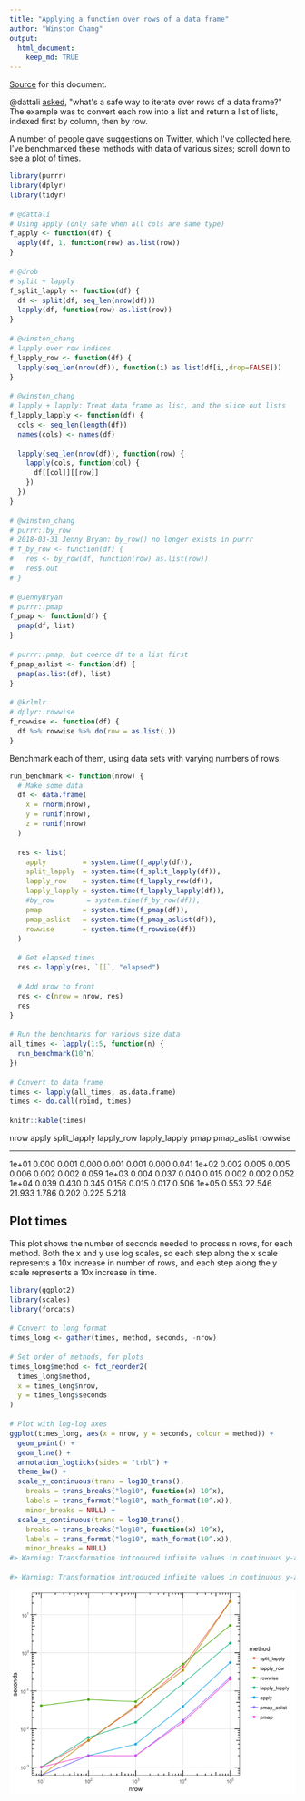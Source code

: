 ```yaml
---
title: "Applying a function over rows of a data frame"
author: "Winston Chang"
output:
  html_document:
    keep_md: TRUE
---
```




[Source](https://gist.github.com/wch/0e564def155d976c04dd28a876dc04b4) for this document.

@dattali [asked](https://twitter.com/daattali/status/761058049859518464), "what's a safe way to iterate over rows of a data frame?" The example was to convert each row into a list and return a list of lists, indexed first by column, then by row.

A number of people gave suggestions on Twitter, which I've collected here. I've benchmarked these methods with data of various sizes; scroll down to see a plot of times.


```r
library(purrr)
library(dplyr)
library(tidyr)

# @dattali
# Using apply (only safe when all cols are same type)
f_apply <- function(df) {
  apply(df, 1, function(row) as.list(row))  
}

# @drob
# split + lapply
f_split_lapply <- function(df) {
  df <- split(df, seq_len(nrow(df)))
  lapply(df, function(row) as.list(row))
}

# @winston_chang
# lapply over row indices
f_lapply_row <- function(df) {
  lapply(seq_len(nrow(df)), function(i) as.list(df[i,,drop=FALSE]))
}

# @winston_chang
# lapply + lapply: Treat data frame as list, and the slice out lists
f_lapply_lapply <- function(df) {
  cols <- seq_len(length(df))
  names(cols) <- names(df)

  lapply(seq_len(nrow(df)), function(row) {
    lapply(cols, function(col) {
      df[[col]][[row]]
    })
  })
}

# @winston_chang
# purrr::by_row
# 2018-03-31 Jenny Bryan: by_row() no longer exists in purrr
# f_by_row <- function(df) {
#   res <- by_row(df, function(row) as.list(row))
#   res$.out
# }

# @JennyBryan
# purrr::pmap
f_pmap <- function(df) {
  pmap(df, list)
}

# purrr::pmap, but coerce df to a list first
f_pmap_aslist <- function(df) {
  pmap(as.list(df), list)
}

# @krlmlr
# dplyr::rowwise
f_rowwise <- function(df) {
  df %>% rowwise %>% do(row = as.list(.))
}
```


Benchmark each of them, using data sets with varying numbers of rows:


```r
run_benchmark <- function(nrow) {
  # Make some data
  df <- data.frame(
    x = rnorm(nrow),
    y = runif(nrow),
    z = runif(nrow)
  )
  
  res <- list(
    apply         = system.time(f_apply(df)),
    split_lapply  = system.time(f_split_lapply(df)),
    lapply_row    = system.time(f_lapply_row(df)),
    lapply_lapply = system.time(f_lapply_lapply(df)),
    #by_row        = system.time(f_by_row(df)),
    pmap          = system.time(f_pmap(df)),
    pmap_aslist   = system.time(f_pmap_aslist(df)),
    rowwise       = system.time(f_rowwise(df))
  )
  
  # Get elapsed times
  res <- lapply(res, `[[`, "elapsed")

  # Add nrow to front
  res <- c(nrow = nrow, res)
  res
}

# Run the benchmarks for various size data
all_times <- lapply(1:5, function(n) {
  run_benchmark(10^n)
})

# Convert to data frame
times <- lapply(all_times, as.data.frame)
times <- do.call(rbind, times)

knitr::kable(times)
```



  nrow   apply   split_lapply   lapply_row   lapply_lapply    pmap   pmap_aslist   rowwise
------  ------  -------------  -----------  --------------  ------  ------------  --------
 1e+01   0.000          0.001        0.000           0.001   0.001         0.000     0.041
 1e+02   0.002          0.005        0.005           0.006   0.002         0.002     0.059
 1e+03   0.004          0.037        0.040           0.015   0.002         0.002     0.052
 1e+04   0.039          0.430        0.345           0.156   0.015         0.017     0.506
 1e+05   0.553         22.546       21.933           1.786   0.202         0.225     5.218


## Plot times

This plot shows the number of seconds needed to process n rows, for each method. Both the x and y use log scales, so each step along the x scale represents a 10x increase in number of rows, and each step along the y scale represents a 10x increase in time.


```r
library(ggplot2)
library(scales)
library(forcats)

# Convert to long format
times_long <- gather(times, method, seconds, -nrow)

# Set order of methods, for plots
times_long$method <- fct_reorder2(
  times_long$method,
  x = times_long$nrow,
  y = times_long$seconds
)

# Plot with log-log axes
ggplot(times_long, aes(x = nrow, y = seconds, colour = method)) +
  geom_point() +
  geom_line() +
  annotation_logticks(sides = "trbl") +
  theme_bw() +
  scale_y_continuous(trans = log10_trans(),
    breaks = trans_breaks("log10", function(x) 10^x),
    labels = trans_format("log10", math_format(10^.x)),
    minor_breaks = NULL) +
  scale_x_continuous(trans = log10_trans(),
    breaks = trans_breaks("log10", function(x) 10^x),
    labels = trans_format("log10", math_format(10^.x)),
    minor_breaks = NULL)
#> Warning: Transformation introduced infinite values in continuous y-axis

#> Warning: Transformation introduced infinite values in continuous y-axis
```

![](wch_files/figure-html/plot-1.png)<!-- -->
